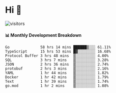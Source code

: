 # Hi 👋
 
![visitors](https://visitor-badge.glitch.me/badge?page_id=sorcererxw.sorcererx)

#### 📊 Monthly Development Breakdown

<!--START_SECTION:waka-->
```text
Go              58 hrs 14 mins ██████▒░░░ 61.11%
TypeScript      15 hrs 53 mins █▓░░░░░░░░ 16.68%
Protocol Buffer 3 hrs 48 mins  ▒░░░░░░░░░ 4.00%
SQL             3 hrs 7 mins   ▒░░░░░░░░░ 3.28%
JSON            2 hrs 36 mins  ▒░░░░░░░░░ 2.74%
protobuf        2 hrs 3 mins   ▒░░░░░░░░░ 2.16%
YAML            1 hr 44 mins   ▒░░░░░░░░░ 1.82%
Docker          1 hr 42 mins   ▒░░░░░░░░░ 1.79%
Text            1 hr 39 mins   ▒░░░░░░░░░ 1.74%
go.mod          1 hr 2 mins    ▒░░░░░░░░░ 1.08%
```
<!--END_SECTION:waka-->
